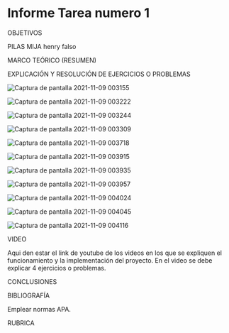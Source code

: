 # Informe Tarea numero 1 

OBJETIVOS

PILAS MIJA 
henry falso


MARCO TEÓRICO (RESUMEN)



EXPLICACIÓN Y RESOLUCIÓN DE EJERCICIOS O PROBLEMAS

![Captura de pantalla 2021-11-09 003155](https://user-images.githubusercontent.com/93899720/140869114-597b79bd-f824-41cb-97fa-d0b2ad90ed90.png)


![Captura de pantalla 2021-11-09 003222](https://user-images.githubusercontent.com/93899720/140869119-90a60ba7-42c3-4735-9e3b-b38619b2384a.png)


![Captura de pantalla 2021-11-09 003244](https://user-images.githubusercontent.com/93899720/140869120-841dfdc0-df35-493d-88b9-3e9e3e672412.png)


![Captura de pantalla 2021-11-09 003309](https://user-images.githubusercontent.com/93899720/140869122-66f2766a-c46b-4603-8eb8-c1bc4e2bc851.png)


![Captura de pantalla 2021-11-09 003718](https://user-images.githubusercontent.com/93899720/140869027-346cd9d2-2e46-4a96-b9b1-7255e16d332f.png)


![Captura de pantalla 2021-11-09 003915](https://user-images.githubusercontent.com/93899720/140869030-6f43201a-c7f8-474a-9ee3-3b7a41fa0fa7.png)


![Captura de pantalla 2021-11-09 003935](https://user-images.githubusercontent.com/93899720/140869032-7c4e0c2d-a5fb-4bd3-8df2-b1bc03e676e2.png)


![Captura de pantalla 2021-11-09 003957](https://user-images.githubusercontent.com/93899720/140869033-faae8c7c-53c6-4650-ae45-7fb42f1253df.png)


![Captura de pantalla 2021-11-09 004024](https://user-images.githubusercontent.com/93899720/140869035-c93a56da-7a9f-45d7-89e1-6c408faac790.png)


![Captura de pantalla 2021-11-09 004045](https://user-images.githubusercontent.com/93899720/140869036-2563c554-9223-44c6-aad2-a78719534b3a.png)


![Captura de pantalla 2021-11-09 004116](https://user-images.githubusercontent.com/93899720/140869037-dfdabdbe-0db1-45ae-a83b-5f4644308e48.png)








VIDEO

Aqui den estar el link de youtube de los videos en los que se expliquen el funcionamiento y la implementación del proyecto. En el video se debe explicar 4 ejercicios o problemas.

CONCLUSIONES



BIBLIOGRAFÍA

Emplear normas APA.

RUBRICA

